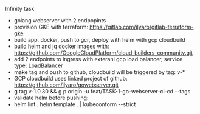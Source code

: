 Infinity task 
- golang webserver with 2 endpopints
- provision GKE with terraform: https://gitlab.com/ilyaro/gitlab-terraform-gke
- build app, docker, push to gcr, deploy with helm  with gcp cloudbuild
- build helm and jq docker images with: https://github.com/GoogleCloudPlatform/cloud-builders-community.git 
- add 2 endpoints to ingress with exteranl gcp load balancer, service type: LoadBalancer
- make tag and push to github, cloudbuild will be triggered by tag: v-*
- GCP cloudbuild uses linked project of github: https://github.com/ilyaro/gowebserver.git
- g tag v-1.0.30 && g p origin -u feat/TASK-1-go-webserver-ci-cd --tags
- validate helm before pushing: 
-  helm lint .
   helm template . | kubeconform --strict


